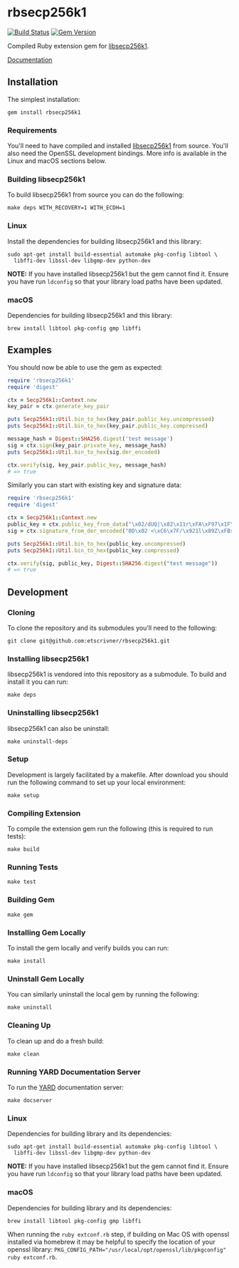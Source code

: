# rbsecp256k1

[![Build Status](https://travis-ci.com/etscrivner/rbsecp256k1.svg?branch=master)](https://travis-ci.com/etscrivner/rbsecp256k1) [![Gem Version](https://badge.fury.io/rb/rbsecp256k1.svg)](https://badge.fury.io/rb/rbsecp256k1)

Compiled Ruby extension gem for [libsecp256k1](https://github.com/bitcoin-core/secp256k1).

[Documentation](documentation/index.md)

## Installation

The simplest installation:

```
gem install rbsecp256k1
```

### Requirements

You'll need to have compiled and installed [libsecp256k1](https://github.com/bitcoin-core/secp256k1) from source. You'll
also need the OpenSSL development bindings. More info is available in the Linux
and macOS sections below.

### Building libsecp256k1

To build libsecp256k1 from source you can do the following:

```
make deps WITH_RECOVERY=1 WITH_ECDH=1
```

### Linux

Install the dependencies for building libsecp256k1 and this library:

```
sudo apt-get install build-essential automake pkg-config libtool \
  libffi-dev libssl-dev libgmp-dev python-dev
```

**NOTE:** If you have installed libsecp256k1 but the gem cannot find it. Ensure
you have run `ldconfig` so that your library load paths have been updated.

### macOS

Dependencies for building libsecp256k1 and this library:

```
brew install libtool pkg-config gmp libffi
```

## Examples

You should now be able to use the gem as expected:

```ruby
require 'rbsecp256k1'
require 'digest'

ctx = Secp256k1::Context.new
key_pair = ctx.generate_key_pair

puts Secp256k1::Util.bin_to_hex(key_pair.public_key.uncompressed)
puts Secp256k1::Util.bin_to_hex(key_pair.public_key.compressed)

message_hash = Digest::SHA256.digest('test message')
sig = ctx.sign(key_pair.private_key, message_hash)
puts Secp256k1::Util.bin_to_hex(sig.der_encoded)

ctx.verify(sig, key_pair.public_key, message_hash)
# => true
```

Similarly you can start with existing key and signature data:

```ruby
require 'rbsecp256k1'
require 'digest'

ctx = Secp256k1::Context.new
public_key = ctx.public_key_from_data("\x02/dUQ|\x82\x11r\xFA\xF97\x1F\x95\xD1:\xBC\xE2v\xB2A]\xCB~:\xD7'\e\xBF\xEDjC\x9B")
sig = ctx.signature_from_der_encoded("0D\x02 <\xC6\x7F/\x921l\x89Z\xFBs\x89p\xEE\x18u\x8B\x92\x9D\xA6\x84\xC5Y<t\xB7\xF1\f\xEE\f\x81J\x02 \t\"\xDF]\x1D\xA7W@^\xAAokH\b\x00\xE2L\xCF\x82\xA3\x05\x1E\x00\xF9\xFC\xB19\x0F\x93|\xB1f")

puts Secp256k1::Util.bin_to_hex(public_key.uncompressed)
puts Secp256k1::Util.bin_to_hex(public_key.compressed)

ctx.verify(sig, public_key, Digest::SHA256.digest("test message"))
# => true
```

## Development

### Cloning

To clone the repository and its submodules you'll need to the following:

```
git clone git@github.com:etscrivner/rbsecp256k1.git
```

### Installing libsecp256k1

libsecp256k1 is vendored into this repository as a submodule. To build and
install it you can run:

```
make deps
```

### Uninstalling libsecp256k1

libsecp256k1 can also be uninstall:

```
make uninstall-deps
```

### Setup

Development is largely facilitated by a makefile. After download you should run
the following command to set up your local environment:

```
make setup
```

### Compiling Extension

To compile the extension gem run the following (this is required to run tests):

```
make build
```

### Running Tests

```
make test
```

### Building Gem

```
make gem
```

### Installing Gem Locally

To install the gem locally and verify builds you can run:

```
make install
```

### Uninstall Gem Locally

You can similarly uninstall the local gem by running the following:

```
make uninstall
```

### Cleaning Up

To clean up and do a fresh build:

```
make clean
```

### Running YARD Documentation Server

To run the [YARD](https://yardoc.org/) documentation server:

```
make docserver
```

### Linux

Dependencies for building library and its dependencies:

```
sudo apt-get install build-essential automake pkg-config libtool \
  libffi-dev libssl-dev libgmp-dev python-dev
```

**NOTE:** If you have installed libsecp256k1 but the gem cannot find it. Ensure
you have run `ldconfig` so that your library load paths have been updated.

### macOS

Dependencies for building library and its dependencies:

```
brew install libtool pkg-config gmp libffi
```

When running the `ruby extconf.rb` step, if building on Mac OS with openssl
installed via homebrew it may be helpful to specify the location of your openssl
library: `PKG_CONFIG_PATH="/usr/local/opt/openssl/lib/pkgconfig" ruby extconf.rb`.
